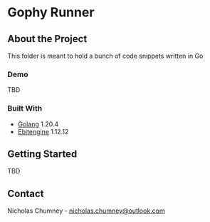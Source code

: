 # Gophy Runner

## About the Project
This folder is meant to hold a bunch of code snippets written in Go

### Demo 
TBD

### Built With
- [Golang](https://go.dev/) 1.20.4
- [Ebitengine](https://ebitengine.org/) 1.12.12 

## Getting Started
TBD

## Contact
Nicholas Chumney - [nicholas.chumney@outlook.com](nicholas.chumney@outlook.com)
